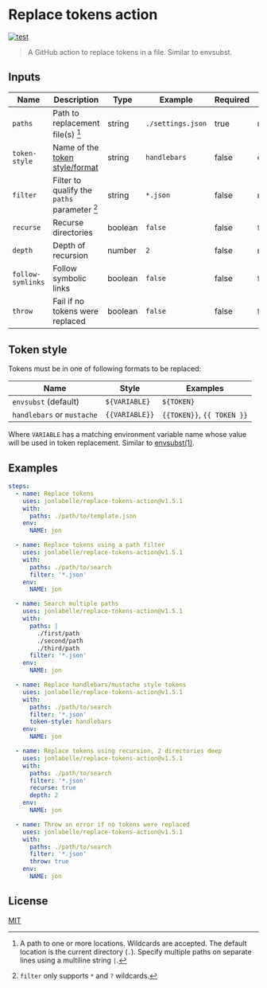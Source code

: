 # Replace tokens action

[![test](https://github.com/jonlabelle/replace-tokens-action/actions/workflows/test.yml/badge.svg)](https://github.com/jonlabelle/replace-tokens-action/actions/workflows/test.yml)

> A GitHub action to replace tokens in a file. Similar to envsubst.

## Inputs

| Name              | Description                                    | Type    | Example           | Required | Default  |
| ----------------- | ---------------------------------------------- | ------- | ----------------- | -------- | -------- |
| `paths`           | Path to replacement file(s) [^1]               | string  | `./settings.json` | true     | none     |
| `token-style`     | Name of the [token style/format](#token-style) | string  | `handlebars`      | false    | envsubst |
| `filter`          | Filter to qualify the `paths` parameter [^2]   | string  | `*.json`          | false    | none     |
| `recurse`         | Recurse directories                            | boolean | `false`           | false    | false    |
| `depth`           | Depth of recursion                             | number  | `2`               | false    | none     |
| `follow-symlinks` | Follow symbolic links                          | boolean | `false`           | false    | false    |
| `throw`           | Fail if no tokens were replaced                | boolean | `false`           | false    | false    |

## Token style

Tokens must be in one of following formats to be replaced:

| Name                       | Style          | Examples                   |
| -------------------------- | -------------- | -------------------------- |
| `envsubst` (default)       | `${VARIABLE}`  | `${TOKEN}`                 |
| `handlebars` or `mustache` | `{{VARIABLE}}` | `{{TOKEN}}`, `{{ TOKEN }}` |

Where `VARIABLE` has a matching environment variable name whose value will be
used in token replacement. Similar to [envsubst\(1\)](https://www.gnu.org/software/gettext/manual/html_node/envsubst-Invocation.html).

## Examples

```yaml
steps:
  - name: Replace tokens
    uses: jonlabelle/replace-tokens-action@v1.5.1
    with:
      paths: ./path/to/template.json
    env:
      NAME: jon

  - name: Replace tokens using a path filter
    uses: jonlabelle/replace-tokens-action@v1.5.1
    with:
      paths: ./path/to/search
      filter: '*.json'
    env:
      NAME: jon

  - name: Search multiple paths
    uses: jonlabelle/replace-tokens-action@v1.5.1
    with:
      paths: |
        ./first/path
        ./second/path
        ./third/path
      filter: '*.json'
    env:
      NAME: jon

  - name: Replace handlebars/mustache style tokens
    uses: jonlabelle/replace-tokens-action@v1.5.1
    with:
      paths: ./path/to/search
      filter: '*.json'
      token-style: handlebars
    env:
      NAME: jon

  - name: Replace tokens using recursion, 2 directories deep
    uses: jonlabelle/replace-tokens-action@v1.5.1
    with:
      paths: ./path/to/search
      filter: '*.json'
      recurse: true
      depth: 2
    env:
      NAME: jon

  - name: Throw an error if no tokens were replaced
    uses: jonlabelle/replace-tokens-action@v1.5.1
    with:
      paths: ./path/to/search
      filter: '*.json'
      throw: true
    env:
      NAME: jon
```

## License

[MIT](LICENSE)

[^1]: A path to one or more locations. Wildcards are accepted. The default location is the current directory (`.`). Specify multiple paths on separate lines using a multiline string `|`.
[^2]: `filter` only supports `*` and `?` wildcards.
